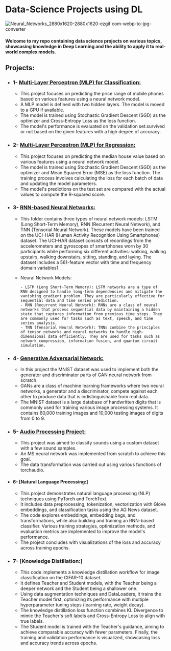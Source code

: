 # Data-Science Projects using DL
![Neural_Networks_2880x1620-2880x1620-ezgif com-webp-to-jpg-converter](https://github.com/nelinazemi/Data-Science-DL/assets/113586221/0c867883-70cd-496f-8de1-82b7eb4828de)
#### Welcome to my repo containing data science projects on various topics, showcasing knowledge in Deep Learning and the ability to apply it to real-world complex models.

## Projects:
- ### 1- [Multi-Layer Perceptron (MLP) for Classification:](https://github.com/nelinazemi/Data-Science-DL/tree/f29a2b9145ae41fcc3aa59e89c7f866f4b3fa7a8/Multilayer%20Perceptron%20(MLP)%20Implementation/MLP%20for%20Classification)
    - This project focuses on predicting the price range of mobile phones based on various features using a neural network model.
    - A MLP model is defined with two hidden layers. The model is moved to a GPU if available.
    - The model is trained using Stochastic Gradient Descent (SGD) as the optimizer and Cross-Entropy Loss as the loss function.
    - The model's performance is evaluated on the validation set.survived or not based on the given features with a high degree of accuracy.
      
- ### 2- [Multi-Layer Perceptron (MLP) for Regression:](https://github.com/nelinazemi/Data-Science-DL/tree/f29a2b9145ae41fcc3aa59e89c7f866f4b3fa7a8/Multilayer%20Perceptron%20(MLP)%20Implementation/MLP%20for%20Regression)
  - This project focuses on predicting the median house value based on various features using a neural network model.
  - The model is trained using Stochastic Gradient Descent (SGD) as the optimizer and Mean Squared Error (MSE) as the loss function. The training process involves calculating the loss for each batch of data and updating the model parameters.
  - The model's predictions on the test set are compared with the actual values to compute the R-squared score.
    
- ### 3- [RNN-based Neural Networks:](https://github.com/nelinazemi/Data-Science-DL/tree/9e32698c3f5523395d28f4485011af1fd84d83ff/Recurrent%20Neural%20Network)
  - This folder contains three types of neural network models: LSTM (Long Short-Term Memory), RNN (Recurrent Neural Network), and TNN (Tensorial Neural Network). These models have been trained on the UCI-HAR (Human Activity Recognition Using Smartphones) dataset. The UCI-HAR dataset consists of recordings from the accelerometers and gyroscopes of smartphones worn by 30 participants while performing six different activities: walking, walking upstairs, walking downstairs, sitting, standing, and laying. The dataset includes a 561-feature vector with time and frequency domain variables1.
  - Neural Network Models:
  
        - LSTM (Long Short-Term Memory): LSTM networks are a type of RNN designed to handle long-term dependencies and mitigate the vanishing gradient problem. They are particularly effective for sequential data and time series prediction.
        - RNN (Recurrent Neural Network): RNNs are a class of neural networks that process sequential data by maintaining a hidden state that captures information from previous time steps. They are commonly used for tasks such as text, speech, and time series analysis.
        - TNN (Tensorial Neural Network): TNNs combine the principles of tensor networks and neural networks to handle high-dimensional data efficiently. They are used for tasks such as network compression, information fusion, and quantum circuit simulation.

- ### 4- [Generative Adversarial Network:](https://github.com/nelinazemi/Data-Science-DL/tree/aaa46ff4aebc1e73fd2ae1f1a3d89e000056be44/Generative%20Adversal%20Network)
    - In this project the MNIST dataset was used to implement both the generator and discriminator parts of GAN neural network from scratch.
    - GANs are a class of machine learning frameworks where two neural networks, a generator and a discriminator, compete against each other to produce data that is indistinguishable from real data.
    - The MNIST dataset is a large database of handwritten digits that is commonly used for training various image processing systems. It contains 60,000 training images and 10,000 testing images of digits from 0 to 9.

- ### 5- [Audio Processing Project:](https://github.com/nelinazemi/Data-Science-DL/tree/a51c6a737db847af01863dd616e64b70b4dbb059/Audio%20Processing)
    - This project was aimed to classify sounds using a custom dataset with a few sound samples.
    - An MS neural network was implemented from scratch to achieve this goal.
    - The data transformation was carried out using various functions of torchaudio.


- #### 6- [Natural Language Processing:]
	- This project demonstrates natural language processing (NLP) techniques using PyTorch and TorchText. 
	- It includes data preprocessing, tokenization, vectorization with GloVe embeddings, and classification tasks using the AG News dataset.
	- The code explores embeddings, embedding bags, and transformations, while also building and training an RNN-based classifier. Various training strategies, optimization methods, and evaluation metrics are implemented to improve the model's performance.
	- The project concludes with visualizations of the loss and accuracy across training epochs.

- ### 7- [Knowledge Distillation:]
	- This code implements a knowledge distillation workflow for image classification on the CIFAR-10 dataset.
	- It defines Teacher and Student models, with the Teacher being a deeper network and the Student being a shallower one.
	- Using data augmentation techniques and DataLoaders, it trains the Teacher model first, optimizing its performance with multiple hyperparameter tuning steps (learning rate, weight decay).
	- The knowledge distillation loss function combines KL Divergence to mimic the Teacher's soft labels and Cross-Entropy Loss to align with true labels.
	- The Student model is trained with the Teacher's guidance, aiming to achieve comparable accuracy with fewer parameters. Finally, the training and validation performance is visualized, showcasing loss and accuracy trends across epochs.